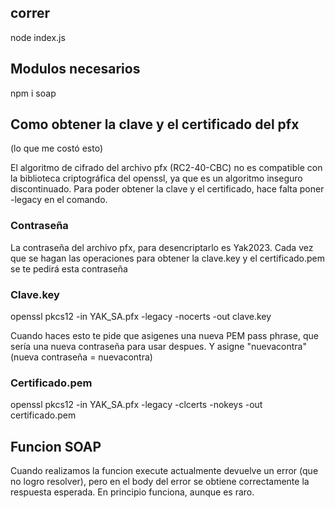 ## correr

node index.js

## Modulos necesarios

npm i soap

## Como obtener la clave y el certificado del pfx
(lo que me costó esto)

El algoritmo de cifrado del archivo pfx (RC2-40-CBC) no es compatible con la biblioteca criptográfica del openssl, ya que es un algoritmo inseguro discontinuado. Para poder obtener la clave y el certificado, hace falta poner -legacy en el comando.

### Contraseña

La contraseña del archivo pfx, para desencriptarlo es Yak2023. Cada vez que se hagan las operaciones para obtener la clave.key y el certificado.pem se te pedirá esta contraseña

### Clave.key

openssl pkcs12 -in YAK_SA.pfx -legacy -nocerts -out clave.key

Cuando haces esto te pide que asigenes una nueva PEM pass phrase, que sería una nueva contraseña para usar despues. Y asigne "nuevacontra"
(nueva contraseña = nuevacontra)

### Certificado.pem

openssl pkcs12 -in YAK_SA.pfx -legacy -clcerts -nokeys -out certificado.pem

## Funcion SOAP
Cuando realizamos la funcion execute actualmente devuelve un error (que no logro resolver), pero en el body del error se obtiene correctamente la respuesta esperada. En principio funciona, aunque es raro.
